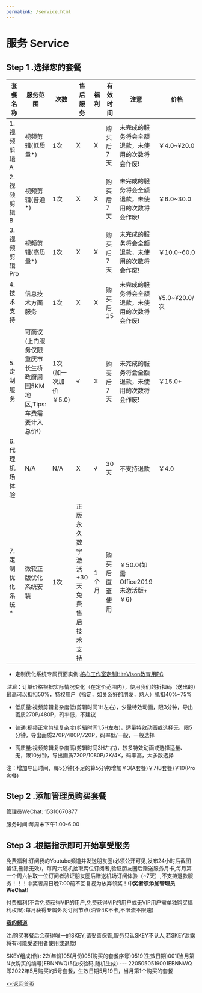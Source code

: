 ```yaml
---
permalink: /service.html
---
```


# 服务 Service

## Step 1 .选择您的套餐

| 套餐名称 | 服务范围| 次数 | 售后服务 | 福利 | 有效时间 | 注意 | 价格 |
| -------- | ----- | ------ |------- | ---- | -------- | ------------ | ----- |
| 1.视频剪辑A | 视频剪辑(低质量*) | 1次 | X | X | 购买后7天 | 未完成的服务将会全额退款，未使用的次数将会作废! | ￥4.0~¥20.0 |
| 2.视频剪辑B | 视频剪辑(普通*) | 1次 | X | X | 购买后7天 | 未完成的服务将会全额退款，未使用的次数将会作废! | ￥6.0~30.0 |
| 3.视频剪辑Pro | 视频剪辑(高质量*) | 1次 | X | X | 购买后7天 | 未完成的服务将会全额退款，未使用的次数将会作废! | ￥10.0~60.0 |
| 4.技术支持 | 信息技术方面服务 | 1次 | X | X | 购买后15| 未完成的服务将会全额退款，未使用的次数将会作废! | ¥5.0~¥20.0/次 |
| 5.定制服务 | 可商议(上门服务仅限 重庆市长生桥政府周围5KM地区,Tips:车费需要计入总价!)| 1次(加一次加价￥5.0) | √ | X | 购买后7天 | 未完成的服务将会全额退款，未使用的次数将会作废! | ￥15.0+ |
| 6.代理机场体验 | N/A | N/A | X | √ | 30天 | 不支持退款 | ￥4.0 |
| 7.定制优化系统* | 微软正版优化系统安装 | 1次 | 正版永久数字激活+30天免费售后技术支持 | 1个月 | 购买后直至使用 | ￥50.0(如需Office2019未激活版+￥6) |

* 定制优化系统专属页面实例:[核心工作室定制HiteVison教育用PC](/service/hvpc)

*注意*：订单价格根据实际情况变化（在定价范围内），使用我们的折扣码（送出的）最高可以抵扣50%，特权用户（指定，如关系好的朋友，熟人）抵扣40%~75%

* 低质量:视频剪辑复杂度低(剪辑时间1H左右)，少量特效动画，限3分钟，导出画质270P/480P，码率低，不建议

* 普通:视频正常剪辑复杂度(剪辑时间1.5H左右)，适量特效动画或选择无，限5分钟，导出画质270P/480P/720P，码率低/一般，一般选择

* 高质量:视频剪辑复杂度高(剪辑时间3H左右)，较多特效动画或选择适量、无，限10分钟，导出画质720P/1080P/2K/4K，码率高，大多数选择

注：增加导出时间，每5分钟(不足的算5分钟)增加￥3(A套餐)￥7(B套餐)￥10(Pro套餐)

## Step 2 .添加管理员购买套餐

管理员WeChat: 15310670877

服务时间:每周末下午1:00-6:00

## Step 3 .根据指示即可开始享受服务

免费福利:订阅我的Youtube频道并发送朋友圈(必须公开可见,发布24小时后截图留证,删除无效)，每周六随机抽取两位订阅者,验证朋友圈后赠送服务月卡,每月第一个周六抽取一位订阅者验证朋友圈后赠送机场订阅体验（~7天）,不支持退款服务！！！中奖者周日晚7:00前不回复视为放弃领奖！**中奖者须添加管理员WeChat**!

付费福利(不含免费获得VIP的用户,免费获得VIP的用户或无VIP用户需单独购买福利权限):每月获得专属外网订阅节点(油管4K不卡,不限流不限速)

**[我的频道](https://www.youtube.com/channel/UCXKZtp7WHK2rfcrVfsvSTuw)**

注:购买套餐后会获得唯一的SKEY,请妥善保管,服务只认SKEY不认人,若SKEY泄露将有可能受盗用者使用或退款!

SKEY组成(例): 22(年份)05(月份)05(购买的套餐序号)0519(生效日期)001(当月第N次购买的编号)EBNNWQ(5位校验码,随机生成) --- 2205050519001EBNNWQ 即2022年5月购买的5号套餐，生效日期5月19日，当月第1个购买的套餐

[<<返回首页](https://corestudi0.github.io)
